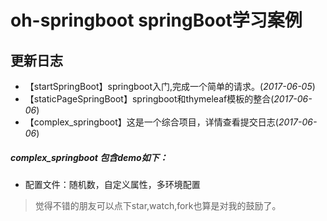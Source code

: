 # oh-springboot springBoot学习案例


## 更新日志

- 【startSpringBoot】springboot入门,完成一个简单的请求。(*2017-06-05*)
- 【staticPageSpringBoot】springboot和thymeleaf模板的整合(*2017-06-06*)
- 【complex_springboot】这是一个综合项目，详情查看提交日志(*2017-06-06*)


##### complex_springboot 包含demo如下：

- 配置文件：随机数，自定义属性，多环境配置


> 觉得不错的朋友可以点下star,watch,fork也算是对我的鼓励了。
